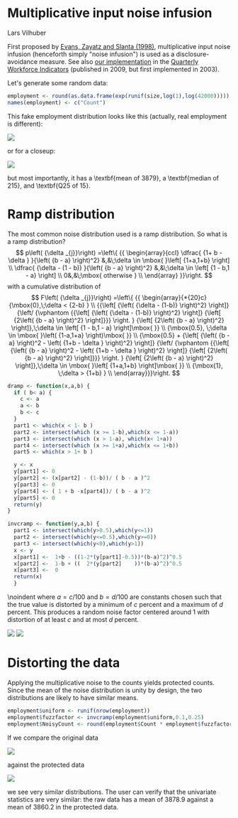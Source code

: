# Multiplicative input noise infusion
Lars Vilhuber  


First proposed by [Evans, Zayatz and Slanta (1998)](http://www.jos.nu/Articles/abstract.asp?article=144537), multiplicative input noise infusion (henceforth simply "noise infusion") is used as a disclosure-avoidance measure. See also [our implementation](https://ideas.repec.org/h/nbr/nberch/0485.html) in the [Quarterly Workforce Indicators](http://lehd.ces.census.gov/data) (published in 2009, but first implemented in 2003).

Let's generate some random data:

```r
employment <- round(as.data.frame(exp(runif(size,log(1),log(42000)))))
names(employment) <- c("Count")
```

This fake employment distribution looks like this (actually, real employment is different):

![](rampdist_files/figure-html/unnamed-chunk-3-1.png) 

or for a closeup:

![](rampdist_files/figure-html/unnamed-chunk-4-1.png) 

but most importantly, it has a \textbf{mean of 3879}, a \textbf{median of 215}, and \textbf{Q25 of 15}.

# Ramp distribution
The most common noise distribution used is a ramp distribution.
So what is a ramp distribution?
$$
	p\left( {\delta _{j}}\right) =\left\{ {{
			\begin{array}{ccl} 
			\dfrac{ {1+ b - \delta } }{\left( {b - a} \right)^2}
					&,&\;\delta \in \mbox{ }\left[ {1+a,1+b} \right] \\ 
				\dfrac{ {\delta - (1 - b)} }{\left( {b - a} \right)^2} 
				&,&\;\delta \in \left[ {1 - b,1 - a} \right] \\ 
				0&,&\;\mbox{ otherwise } \\
				 \end{array}
		}}\right. 
$$
with a cumulative distribution of
$$
		F\left( {\delta _{j}}\right) =\left\{ {{
				\begin{array}{*{20}c}
				{\mbox{0},\;\delta < {2-b} } \\ 
				{{\left[ {\left( {\delta - (1-b)} \right)^2} \right]} 
				  {\left/ {\vphantom {{\left[ {\left( {\delta - (1-b)} \right)^2} \right]} 
				  {\left[ {2\left( {b - a} \right)^2} \right]}}} \right. } {\left[ {2\left( {b - a} \right)^2} \right]},\;\delta \in \left[ {1 - b,1 - a} \right]\mbox{ }} \\
				  {\mbox{0.5}, \;\delta \in \mbox{ }\left( {1-a,1+a} \right)\mbox{ }} \\
				  {\mbox{0.5} + {\left[ {\left( {b - a} \right)^2 - \left( {1+b - \delta } \right)^2} \right]}
				  {\left/ {\vphantom {{\left[ {\left( {b - a} \right)^2 - \left( {1+b - \delta } \right)^2} \right]}
				  {\left[ {2\left( {b - a} \right)^2} \right]}}} \right. } {\left[ {2\left( {b - a} \right)^2} \right]},\;\delta \in \mbox{ }\left[ {1+a,1+b} \right]\mbox{ 
					}} \\ 
					{\mbox{1}, \;\delta > {1+b} } \\ \end{array}}}\right. 
$$
		

```r
dramp <- function(x,a,b) {
  if ( b< a) {
    c <- a
    a <- b
    b <- c
  }
  part1 <- which(x < 1- b )
  part2 <- intersect(which (x >= 1-b),which(x <= 1-a))
  part3 <- intersect(which (x > 1-a), which(x< 1+a))
  part4 <- intersect(which (x >= 1+a),which(x <= 1+b))
  part5 <- which(x > 1+ b )

  y <- x
  y[part1] <- 0
  y[part2] <- (x[part2] - (1-b))/ ( b - a )^2
  y[part3] <- 0
  y[part4] <- ( 1 + b -x[part4])/ ( b - a )^2
  y[part5] <- 0
  return(y)
}

invcramp <- function(y,a,b) {
  part1 <- intersect(which(y>0.5),which(y<=1))
  part2 <- intersect(which(y<=0.5),which(y>=0))
  part3 <- intersect(which(y<0),which(y>1))
  x <- y
  x[part1] <-  1+b - ((1-2*(y[part1]-0.5))*(b-a)^2)^0.5
  x[part2] <-  1-b + ((  2*(y[part2]    ))*(b-a)^2)^0.5
  x[part3] <-  0
  return(x)
  }
```


\noindent where $a={c}/{100}$ and $b={d}/{100}$ are constants chosen
		such that the true value is distorted by a minimum of $c$ percent and a
		maximum of $d$ percent. This produces a random noise factor centered around 1 with
		distortion of at least $c$ and at most $d$ percent.
		
![](rampdist_files/figure-html/plot_ramp-1.png) 
![](rampdist_files/figure-html/plot_cum_ramp-1.png) 

# Distorting the data

Applying the multiplicative noise to the counts yields protected counts. Since the mean of the noise distribution is unity by design, the two distributions are likely to have similar means. 

```r
employment$uniform <- runif(nrow(employment))
employment$fuzzfactor <- invcramp(employment$uniform,0.1,0.25)
employment$NoisyCount <- round(employment$Count * employment$fuzzfactor,0)
```

If we compare the original data 

![](rampdist_files/figure-html/unnamed-chunk-6-1.png) 

against the protected data

![](rampdist_files/figure-html/unnamed-chunk-7-1.png) 

we see very similar distributions. The user can verify that the univariate statistics are very similar: the raw data has a mean of 3878.9 against a mean of  3860.2  in the protected data.
